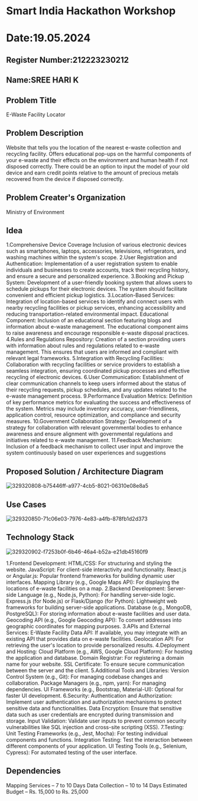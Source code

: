 # Smart India Hackathon Workshop
# Date:19.05.2024
## Register Number:212223230212
## Name:SREE HARI K
## Problem Title
E-Waste Facility Locator
## Problem Description
Website that tells you the location of the nearest e-waste collection and recycling facility. Offers educational pop-ups on the harmful components of your e-waste and their effects on the environment and human health if not disposed correctly. There could be an option to input the model of your old device and earn credit points relative to the amount of precious metals recovered from the device if disposed correctly.
## Problem Creater's Organization
Ministry of Environment

## Idea

1.Comprehensive Device Coverage Inclusion of various electronic devices such as smartphones, laptops, accessories, televisions, refrigerators, and washing machines within the system's scope. 2.User Registration and Authentication: Implementation of a user registration system to enable individuals and businesses to create accounts, track their recycling history, and ensure a secure and personalized experience. 3.Booking and Pickup System: Development of a user-friendly booking system that allows users to schedule pickups for their electronic devices. The system should facilitate convenient and efficient pickup logistics. 3.Location-Based Services: Integration of location-based services to identify and connect users with nearby recycling facilities or pickup services, enhancing accessibility and reducing transportation-related environmental impact. Educational Component: Inclusion of an educational section featuring blogs and information about e-waste management. The educational component aims to raise awareness and encourage responsible e-waste disposal practices. 4.Rules and Regulations Repository: Creation of a section providing users with information about rules and regulations related to e-waste management. This ensures that users are informed and compliant with relevant legal frameworks. 5.Integration with Recycling Facilities: Collaboration with recycling facilities or service providers to establish a seamless integration, ensuring coordinated pickup processes and effective recycling of electronic devices. 6.User Communication: Establishment of clear communication channels to keep users informed about the status of their recycling requests, pickup schedules, and any updates related to the e-waste management process. 9.Performance Evaluation Metrics: Definition of key performance metrics for evaluating the success and effectiveness of the system. Metrics may include inventory accuracy, user-friendliness, application control, resource optimization, and compliance and security measures. 10.Government Collaboration Strategy: Development of a strategy for collaboration with relevant governmental bodies to enhance awareness and ensure alignment with governmental regulations and initiatives related to e-waste management. 11.Feedback Mechanism: Inclusion of a feedback mechanism to collect user input and improve the system continuously based on user experiences and suggestions

## Proposed Solution / Architecture Diagram
![329320808-b75446ff-a977-4cb5-8021-06310e08e8a5](https://github.com/sreehari2315/SIHPS/assets/139331590/420dcc68-ec3e-4a36-a2d3-7f7346e8915b)


## Use Cases
![329320850-71c06e03-7976-4e83-a4fb-878fb1d2d373](https://github.com/sreehari2315/SIHPS/assets/139331590/1be45671-34aa-4993-a57a-6be43861ea40)


## Technology Stack
![329320902-f7253b0f-6b46-46a4-b52a-e21db45160f9](https://github.com/sreehari2315/SIHPS/assets/139331590/4030b499-1d47-42c1-9e37-898b094171d7)

1.Frontend Development: HTML/CSS: For structuring and styling the website. JavaScript: For client-side interactivity and functionality. React.js or Angular.js: Popular frontend frameworks for building dynamic user interfaces. Mapping Library (e.g., Google Maps API): For displaying the locations of e-waste facilities on a map. 2.Backend Development: Server-side Language (e.g., Node.js, Python): For handling server-side logic. Express.js (for Node.js) or Flask/Django (for Python): Lightweight web frameworks for building server-side applications. Database (e.g., MongoDB, PostgreSQL): For storing information about e-waste facilities and user data. Geocoding API (e.g., Google Geocoding API): To convert addresses into geographic coordinates for mapping purposes. 3.APIs and External Services: E-Waste Facility Data API: If available, you may integrate with an existing API that provides data on e-waste facilities. Geolocation API: For retrieving the user's location to provide personalized results. 4.Deployment and Hosting: Cloud Platform (e.g., AWS, Google Cloud Platform): For hosting the application and database. Domain Registrar: For registering a domain name for your website. SSL Certificate: To ensure secure communication between the server and the client. 5.Additional Tools and Libraries: Version Control System (e.g., Git): For managing codebase changes and collaboration. Package Managers (e.g., npm, yarn): For managing dependencies. UI Frameworks (e.g., Bootstrap, Material-UI): Optional for faster UI development. 6.Security: Authentication and Authorization: Implement user authentication and authorization mechanisms to protect sensitive data and functionalities. Data Encryption: Ensure that sensitive data such as user credentials are encrypted during transmission and storage. Input Validation: Validate user inputs to prevent common security vulnerabilities like SQL injection and cross-site scripting (XSS). 7.Testing: Unit Testing Frameworks (e.g., Jest, Mocha): For testing individual components and functions. Integration Testing: Test the interaction between different components of your application. UI Testing Tools (e.g., Selenium, Cypress): For automated testing of the user interface.

## Dependencies

Mapping Services – 7 to 10 Days Data Collection – 10 to 14 Days Estimated Budget – Rs. 15,000 to Rs. 25,000

